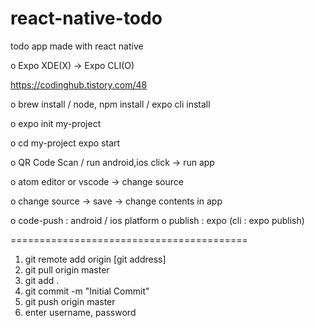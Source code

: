 # react-native-todo
todo app made with react native


o Expo XDE(X) -> Expo CLI(O)

https://codinghub.tistory.com/48

o brew install / node, npm install / expo cli install

o expo init my-project

o cd my-project
  expo start
  
o QR Code Scan / run android,ios click -> run app  
  
o atom editor or vscode -> change source

o change source -> save -> change contents in app

o code-push : android / ios platform 
o publish   : expo (cli : expo publish)

=========================================

1. git remote add origin [git address]
2. git pull origin master
3. git add .
4. git commit -m "Initial Commit"
5. git push origin master
6. enter username, password

